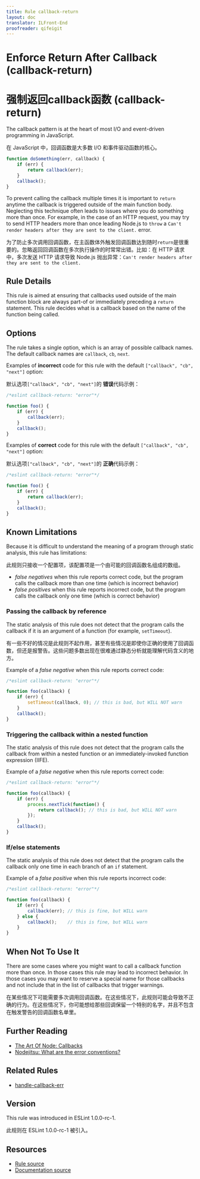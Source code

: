 ```yaml
---
title: Rule callback-return
layout: doc
translator: ILFront-End
proofreader: qifeigit
---
```

<!-- Note: No pull requests accepted for this file. See README.md in the root directory for details. -->

# Enforce Return After Callback (callback-return)

# 强制返回callback函数 (callback-return)

The callback pattern is at the heart of most I/O and event-driven programming
in JavaScript.
 
在 JavaScript 中，回调函数是大多数 I/O 和事件驱动函数的核心。

```js
function doSomething(err, callback) {
    if (err) {
        return callback(err);
    }
    callback();
}
```

To prevent calling the callback multiple times it is important to `return` anytime the callback is triggered outside of the main function body. Neglecting this technique often leads to issues where you do something more than once. For example, in the case of an HTTP request, you may try to send HTTP headers more than once leading Node.js to `throw` a `Can't render headers after they are sent to the client.` error.
 
为了防止多次调用回调函数，在主函数体外触发回调函数达到随时`return`是很重要的。忽略返回回调函数在多次执行操作的时常常出错。比如：在 HTTP 请求中，多次发送 HTTP 请求导致 Node.js 抛出异常：`Can't render headers after they are sent to the client.`

## Rule Details

This rule is aimed at ensuring that callbacks used outside of the main function block are always part-of or immediately preceding a `return` statement. This rule decides what is a callback based on the name of the function being called.

## Options

The rule takes a single option, which is an array of possible callback names. The default callback names are `callback`, `cb`, `next`.

Examples of **incorrect** code for this rule with the default `["callback", "cb", "next"]` option:

默认选项`["callback", "cb", "next"]`的 **错误**代码示例：

```js
/*eslint callback-return: "error"*/

function foo() {
    if (err) {
        callback(err);
    }
    callback();
}
```

Examples of **correct** code for this rule with the default `["callback", "cb", "next"]` option:

默认选项`["callback", "cb", "next"]`的 **正确**代码示例：

```js
/*eslint callback-return: "error"*/

function foo() {
    if (err) {
        return callback(err);
    }
    callback();
}
```

## Known Limitations

Because it is difficult to understand the meaning of a program through static analysis, this rule has limitations:

此规则只接收一个配置项，该配置项是一个由可能的回调函数名组成的数组。

* *false negatives* when this rule reports correct code, but the program calls the callback more than one time (which is incorrect behavior)
* *false positives* when this rule reports incorrect code, but the program calls the callback only one time (which is correct behavior)

### Passing the callback by reference

The static analysis of this rule does not detect that the program calls the callback if it is an argument of a function (for example,  `setTimeout`).

有一些不好的情况是此规则不起作用，甚至有些情况是即使你正确的使用了回调函数，但还是报警告。这些问题多数出现在很难通过静态分析就能理解代码含义的地方。

Example of a *false negative* when this rule reports correct code:

```js
/*eslint callback-return: "error"*/

function foo(callback) {
    if (err) {
        setTimeout(callback, 0); // this is bad, but WILL NOT warn
    }
    callback();
}
```

### Triggering the callback within a nested function

The static analysis of this rule does not detect that the program calls the callback from within a nested function or an immediately-invoked function expression (IIFE).

Example of a *false negative* when this rule reports correct code:

```js
/*eslint callback-return: "error"*/

function foo(callback) {
    if (err) {
        process.nextTick(function() {
            return callback(); // this is bad, but WILL NOT warn
        });
    }
    callback();
}
```

### If/else statements

The static analysis of this rule does not detect that the program calls the callback only one time in each branch of an `if` statement.

Example of a *false positive* when this rule reports incorrect code:

```js
/*eslint callback-return: "error"*/

function foo(callback) {
    if (err) {
        callback(err); // this is fine, but WILL warn
    } else {
        callback();    // this is fine, but WILL warn
    }
}
```

## When Not To Use It

There are some cases where you might want to call a callback function more than once. In those cases this rule may lead to incorrect behavior. In those cases you may want to reserve a special name for those callbacks and not include that in the list of callbacks that trigger warnings.
 
在某些情况下可能需要多次调用回调函数。在这些情况下，此规则可能会导致不正确的行为。在这些情况下，你可能想给那些回调保留一个特别的名字，并且不包含在触发警告的回调函数名单里。

## Further Reading

* [The Art Of Node: Callbacks](https://github.com/maxogden/art-of-node#callbacks)
* [Nodejitsu: What are the error conventions?](http://docs.nodejitsu.com/articles/errors/what-are-the-error-conventions)

## Related Rules

* [handle-callback-err](handle-callback-err)

## Version

This rule was introduced in ESLint 1.0.0-rc-1.

此规则在 ESLint 1.0.0-rc-1 被引入。

## Resources

* [Rule source](https://github.com/eslint/eslint/tree/master/lib/rules/callback-return.js)
* [Documentation source](https://github.com/eslint/eslint/tree/master/docs/rules/callback-return.md)
